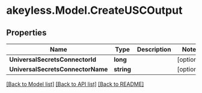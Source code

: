 # akeyless.Model.CreateUSCOutput

## Properties

Name | Type | Description | Notes
------------ | ------------- | ------------- | -------------
**UniversalSecretsConnectorId** | **long** |  | [optional] 
**UniversalSecretsConnectorName** | **string** |  | [optional] 

[[Back to Model list]](../README.md#documentation-for-models) [[Back to API list]](../README.md#documentation-for-api-endpoints) [[Back to README]](../README.md)

